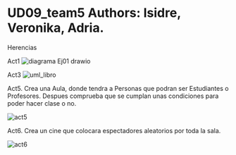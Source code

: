 # UD09_team5  Authors: Isidre, Veronika, Adria.
Herencias

Act1
![diagrama Ej01 drawio](https://user-images.githubusercontent.com/103040138/163667753-77dcb3d9-02b8-45c2-b5ef-248bee6b84f9.png)

Act3
![uml_libro](https://user-images.githubusercontent.com/89861246/163630471-cc3c5fec-0322-40d3-8f7c-52e7bce06d75.png)


Act5. Crea una Aula, donde tendra a Personas que podran ser Estudiantes o Profesores. Despues comprueba que se cumplan unas condiciones para poder hacer clase o no.

![act5](https://user-images.githubusercontent.com/9555509/163565202-5bc0fe49-4e18-4559-b501-9c029bbbd520.png)

Act6. Crea un cine que colocara espectadores aleatorios por toda la sala.

![act6](https://user-images.githubusercontent.com/9555509/163635582-1ccd1ebf-c71c-4735-9934-83306f0b3250.png)
